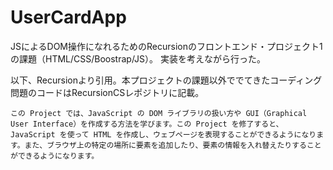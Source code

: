 # UserCardApp
JSによるDOM操作になれるためのRecursionのフロントエンド・プロジェクト1の課題（HTML/CSS/Boostrap/JS）。
実装を考えながら行った。

以下、Recursionより引用。本プロジェクトの課題以外ででてきたコーディング問題のコードはRecursionCSレポジトリに記載。

```この Project では、JavaScript の DOM ライブラリの扱い方や GUI（Graphical User Interface）を作成する方法を学びます。この Project を修了すると、JavaScript を使って HTML を作成し、ウェブページを表現することができるようになります。また、ブラウザ上の特定の場所に要素を追加したり、要素の情報を入れ替えたりすることができるようになります。```
